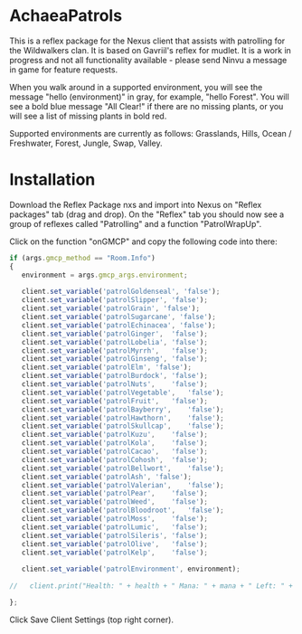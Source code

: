 # AchaeaPatrols

This is a reflex package for the Nexus client that assists with patrolling for the Wildwalkers clan. It is based on Gavriil's reflex for mudlet. It is a work in progress and not all functionality available - please send Ninvu a message in game for feature requests.

When you walk around in a supported environment, you will see the message "hello (environment)" in gray, for example, "hello Forest". You will see a bold blue message "All Clear!" if there are no missing plants, or you will see a list of missing plants in bold red.

Supported environments are currently as follows: Grasslands, Hills, Ocean / Freshwater, Forest, Jungle, Swap, Valley.

# Installation
Download the Reflex Package nxs and import into Nexus on "Reflex packages" tab (drag and drop). On the "Reflex" tab you should now see a group of reflexes called "Patrolling" and a function "PatrolWrapUp".

Click on the function "onGMCP" and copy the following code into there:

```JavaScript
if (args.gmcp_method == "Room.Info") 
{
   environment = args.gmcp_args.environment;
   
   client.set_variable('patrolGoldenseal', 'false');
   client.set_variable('patrolSlipper', 'false');
   client.set_variable('patrolGrain', 'false');
   client.set_variable('patrolSugarcane', 'false');
   client.set_variable('patrolEchinacea', 'false');	
   client.set_variable('patrolGinger',	'false');	
   client.set_variable('patrolLobelia',	'false');	
   client.set_variable('patrolMyrrh',	'false');	
   client.set_variable('patrolGinseng',	'false');	
   client.set_variable('patrolElm',	'false');	
   client.set_variable('patrolBurdock',	'false');	
   client.set_variable('patrolNuts',	'false');	
   client.set_variable('patrolVegetable',	'false');	
   client.set_variable('patrolFruit',	'false');	
   client.set_variable('patrolBayberry',	'false');	
   client.set_variable('patrolHawthorn',	'false');	
   client.set_variable('patrolSkullcap',	'false');	
   client.set_variable('patrolKuzu',	'false');	
   client.set_variable('patrolKola',	'false');	
   client.set_variable('patrolCacao',	'false');	
   client.set_variable('patrolCohosh',	'false');	
   client.set_variable('patrolBellwort',	'false');	
   client.set_variable('patrolAsh',	'false');	
   client.set_variable('patrolValerian',	'false');	
   client.set_variable('patrolPear',	'false');	
   client.set_variable('patrolWeed',	'false');	
   client.set_variable('patrolBloodroot',	'false');	
   client.set_variable('patrolMoss',	'false');	
   client.set_variable('patrolLumic',	'false');	
   client.set_variable('patrolSileris',	'false');	
   client.set_variable('patrolOlive',	'false');	
   client.set_variable('patrolKelp',	'false');
    
   client.set_variable('patrolEnvironment', environment);
   
//   client.print("Health: " + health + " Mana: " + mana + " Left: " + left + " Right: " + right);

};

```

Click Save Client Settings (top right corner).
